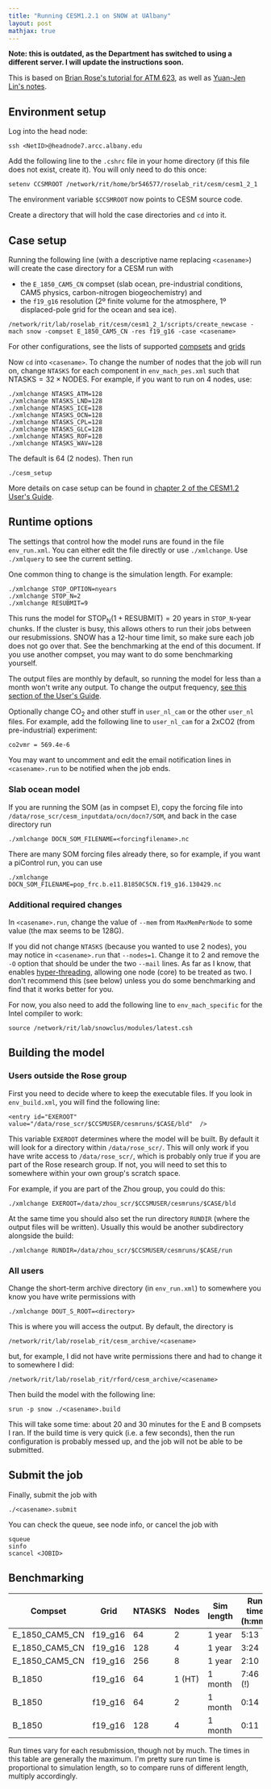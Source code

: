 ```yaml
---
title: "Running CESM1.2.1 on SNOW at UAlbany"
layout: post
mathjax: true
---
```


**Note: this is outdated, as the Department has switched to using a different server. I will update the instructions soon.** 

This is based on [Brian Rose's tutorial for ATM 623](http://www.atmos.albany.edu/facstaff/brose/classes/ATM623_Spring2017/2017/03/16/CESM-tutorial.html), as well as [Yuan-Jen Lin's notes](https://hackmd.io/@yuanjenlin/CESM_on_SNOW).

## Environment setup

Log into the head node:

```
ssh <NetID>@headnode7.arcc.albany.edu
```
  
Add the following line to the `.cshrc` file in your home directory (if this file does not exist, create it). You will only need to do this once:

```
setenv CCSMROOT /network/rit/home/br546577/roselab_rit/cesm/cesm1_2_1
```

The environment variable `$CCSMROOT` now points to CESM source code.

Create a directory that will hold the case directories and `cd` into it.

## Case setup

Running the following line (with a descriptive name replacing `<casename>`) will
create the case directory for a CESM run with
- the `E_1850_CAM5_CN` compset (slab ocean, pre-industrial conditions, CAM5 physics, carbon-nitrogen biogeochemistry) and 
- the `f19_g16` resolution (2º finite volume for the atmosphere, 1º displaced-pole grid for the ocean and sea ice).

```
/network/rit/lab/roselab_rit/cesm/cesm1_2_1/scripts/create_newcase -mach snow -compset E_1850_CAM5_CN -res f19_g16 -case <casename>
```

For other configurations, see the lists of supported [compsets](https://www.cesm.ucar.edu/models/cesm1.2/cesm/doc/modelnl/compsets.html) and 
[grids](https://www.cesm.ucar.edu/models/cesm1.2/cesm/doc/modelnl/grid.html)

Now `cd` into `<casename>`. To change the number of nodes that the job will run on, 
change `NTASKS` for each component in `env_mach_pes.xml` such that 
$\mathrm{NTASKS}=32\times\mathrm{NODES}$. For example, if you want to run on 4 nodes, use:

```
./xmlchange NTASKS_ATM=128
./xmlchange NTASKS_LND=128
./xmlchange NTASKS_ICE=128
./xmlchange NTASKS_OCN=128
./xmlchange NTASKS_CPL=128
./xmlchange NTASKS_GLC=128
./xmlchange NTASKS_ROF=128
./xmlchange NTASKS_WAV=128
```

The default is 64 (2 nodes). Then run 

```
./cesm_setup
```

More details on case setup can be found in [chapter 2 of the CESM1.2 User's Guide](https://www2.cesm.ucar.edu/models/cesm1.2/cesm/doc/usersguide/c513.html).

## Runtime options

The settings that control how the model runs are found in the file `env_run.xml`.
You can either edit the file directly or use `./xmlchange`. Use `./xmlquery` to see 
the current setting.

One common thing to change is the simulation length. For example:

```
./xmlchange STOP_OPTION=nyears
./xmlchange STOP_N=2
./xmlchange RESUBMIT=9
```

This runs the model for $\mathrm{STOP_N}(1+\mathrm{RESUBMIT})=20$ years in 
`STOP_N`-year chunks. If the cluster is busy, this allows others to run their jobs
between our resubmissions. SNOW has a 12-hour time limit, so make sure each job does not
go over that. See the benchmarking at the end of this document. 
If you use another compset, you may want to do some benchmarking yourself.

The output files are monthly by default, so running the model for less than a month won't write any output. To change the 
output frequency, [see this section of the User's Guide](https://www2.cesm.ucar.edu/models/cesm1.2/cesm/doc/usersguide/x2172.html).

Optionally change CO$_2$ and other stuff in `user_nl_cam` or the other `user_nl`
files. For example, add the following line to `user_nl_cam` for a 2xCO2 
(from pre-industrial) experiment:

```
co2vmr = 569.4e-6
```

You may want to uncomment and edit the email notification lines in `<casename>.run`
to be notified when the job ends.

### Slab ocean model

If you are running the SOM (as in compset E), copy the forcing file into `/data/rose_scr/cesm_inputdata/ocn/docn7/SOM`,
and back in the case directory run

```
./xmlchange DOCN_SOM_FILENAME=<forcingfilename>.nc
```

There are many SOM forcing files already there, so for example, if you want a piControl run, you can use 

```
./xmlchange DOCN_SOM_FILENAME=pop_frc.b.e11.B1850C5CN.f19_g16.130429.nc
```

### Additional required changes

In `<casename>.run`, change the value of `--mem` from `MaxMemPerNode` to some value
(the max seems to be 128G). 

If you did not change `NTASKS` (because you wanted to use 2 nodes), 
you may notice in `<casename>.run` that `--nodes=1`. Change it to 2 and remove the
`-O` option that should be under the two `--mail` lines. As far as I know,
that enables [hyper-threading](https://en.wikipedia.org/wiki/Hyper-threading),
allowing one node (core) to be treated as two. I don't recommend this (see below)
unless you do some benchmarking and find that it works better for you.

For now, you also need to add the following line to `env_mach_specific` for the Intel
compiler to work:

```
source /network/rit/lab/snowclus/modules/latest.csh
```

## Building the model

### Users outside the Rose group

First you need to decide where to keep the executable files. 
If you look in `env_build.xml`, you will find the following line:

```
<entry id="EXEROOT"   value="/data/rose_scr/$CCSMUSER/cesmruns/$CASE/bld"  />
```

This variable `EXEROOT` determines where the model will be built. 
By default it will look for a directory within `/data/rose_scr/`. 
This will only work if you have write access to `/data/rose_scr/`, 
which is probably only true if you are part of the Rose research group. 
If not, you will need to set this to somewhere within your own group's scratch
space.

For example, if you are part of the Zhou group, you could do this:

```
./xmlchange EXEROOT=/data/zhou_scr/$CCSMUSER/cesmruns/$CASE/bld
```

At the same time you should also set the run directory `RUNDIR` (where the output
files will be written). Usually this would be another subdirectory alongside the
build:

```
./xmlchange RUNDIR=/data/zhou_scr/$CCSMUSER/cesmruns/$CASE/run
```

### All users

Change the short-term archive directory (in `env_run.xml`) to somewhere 
you know you have write permissions with

```
./xmlchange DOUT_S_ROOT=<directory>
```

This is where you will access the output. By default, the directory is

```
/network/rit/lab/roselab_rit/cesm_archive/<casename>
```

but, for example, I did not have write permissions there and had to change it to
somewhere I did:

```
/network/rit/lab/roselab_rit/rford/cesm_archive/<casename>
```

Then build the model with the following line:

```
srun -p snow ./<casename>.build
```

This will take some time: about 20 and 30 minutes for the E and B compsets I ran. 
If the build time is very quick (i.e. a few seconds), then the run 
configuration is probably messed up, and the job will not be able to be submitted. 

## Submit the job

Finally, submit the job with

```
./<casename>.submit
```

You can check the queue, see node info, or cancel the job with 

```
squeue
sinfo
scancel <JOBID>
```

## Benchmarking

| Compset        | Grid    | NTASKS | Nodes  | Sim length | Run time (h:mm) |
|----------------|---------|--------|--------|------------|-----------------|
| E_1850_CAM5_CN | f19_g16 | 64     | 2      | 1 year     | 5:13            |
| E_1850_CAM5_CN | f19_g16 | 128    | 4      | 1 year     | 3:24            |
| E_1850_CAM5_CN | f19_g16 | 256    | 8      | 1 year     | 2:10            |
| B_1850         | f19_g16 | 64     | 1 (HT) | 1 month    | 7:46 (!)        |
| B_1850         | f19_g16 | 64     | 2      | 1 month    | 0:14            |
| B_1850         | f19_g16 | 128    | 4      | 1 month    | 0:11            |

Run times vary for each resubmission, though not by much. 
The times in this table are generally the maximum.
I'm pretty sure run time is proportional to simulation length,
so to compare runs of different length, multiply accordingly.

